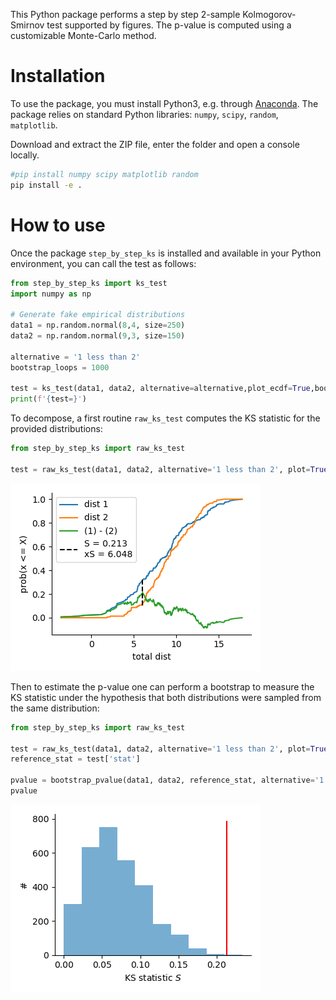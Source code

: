 This Python package performs a step by step 2-sample Kolmogorov-Smirnov test supported by figures. The p-value is computed using a customizable Monte-Carlo method. 

Installation
============

To use the package, you must install Python3, e.g. through [Anaconda](https://www.anaconda.com/download). The package relies on standard Python libraries: `numpy`, `scipy`, `random`, `matplotlib`.

Download and extract the ZIP file, enter the folder and open a console locally.

``` bash
#pip install numpy scipy matplotlib random
pip install -e .
```

How to use
==========

Once the package `step_by_step_ks` is installed and available in your Python environment, you can call the test as follows:

```python
from step_by_step_ks import ks_test
import numpy as np

# Generate fake empirical distributions
data1 = np.random.normal(8,4, size=250)
data2 = np.random.normal(9,3, size=150)

alternative = '1 less than 2'
bootstrap_loops = 1000

test = ks_test(data1, data2, alternative=alternative,plot_ecdf=True,bootstrap_loops=bootstrap_loops, bootstrap_plot=True, bootstrap_size=None, bootstrap_replacement=False)
print(f'{test=}')
```

To decompose, a first routine `raw_ks_test` computes the KS statistic for the provided distributions:

```python
from step_by_step_ks import raw_ks_test

test = raw_ks_test(data1, data2, alternative='1 less than 2', plot=True)
```

![ECDF plot](https://github.com/remyeltorro/step_by_step_ks/blob/main/assets/ecdf.png?raw=true)

Then to estimate the p-value one can perform a bootstrap to measure the KS statistic under the hypothesis that both distributions were sampled from the same distribution:

```python
from step_by_step_ks import raw_ks_test

test = raw_ks_test(data1, data2, alternative='1 less than 2', plot=True)
reference_stat = test['stat']

pvalue = bootstrap_pvalue(data1, data2, reference_stat, alternative='1 less than 2', plot=True, nloop=1000, replacement=False)
pvalue
```

![KS statistic distribution](https://github.com/remyeltorro/step_by_step_ks/blob/main/assets/stat_dist.png?raw=true)